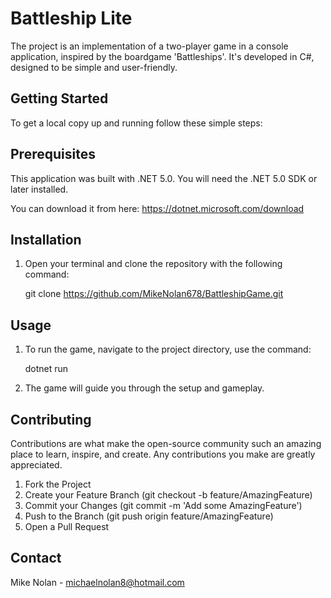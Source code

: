 # Battleship Lite 

The project is an implementation of a two-player game in a console application, inspired by the boardgame 'Battleships'. It's developed in C#, designed to be simple and user-friendly.

## Getting Started
To get a local copy up and running follow these simple steps:

## Prerequisites
This application was built with .NET 5.0. You will need the .NET 5.0 SDK or later installed.

You can download it from here: https://dotnet.microsoft.com/download

## Installation
1. Open your terminal and clone the repository with the following command:

   git clone https://github.com/MikeNolan678/BattleshipGame.git

## Usage
1. To run the game, navigate to the project directory, use the command:

    dotnet run

2. The game will guide you through the setup and gameplay.

## Contributing
Contributions are what make the open-source community such an amazing place to learn, inspire, and create. Any contributions you make are greatly appreciated.

1. Fork the Project
2. Create your Feature Branch (git checkout -b feature/AmazingFeature)
3. Commit your Changes (git commit -m 'Add some AmazingFeature')
4. Push to the Branch (git push origin feature/AmazingFeature)
5. Open a Pull Request

## Contact
Mike Nolan - michaelnolan8@hotmail.com
